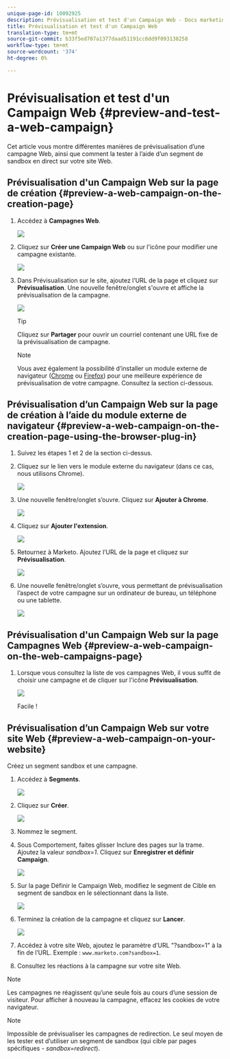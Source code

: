 ```yaml
---
unique-page-id: 10092925
description: Prévisualisation et test d'un Campaign Web - Docs marketing - Documentation du produit
title: Prévisualisation et test d'un Campaign Web
translation-type: tm+mt
source-git-commit: b33f5ed707a1377daad51191cc6dd9f093138258
workflow-type: tm+mt
source-wordcount: '374'
ht-degree: 0%

---
```



# Prévisualisation et test d&#39;un Campaign Web {#preview-and-test-a-web-campaign}

Cet article vous montre différentes manières de prévisualisation d’une campagne Web, ainsi que comment la tester à l’aide d’un segment de sandbox en direct sur votre site Web.

## Prévisualisation d&#39;un Campaign Web sur la page de création {#preview-a-web-campaign-on-the-creation-page}

1. Accédez à **Campagnes Web**.

   ![](assets/image2016-8-18-15-3a59-3a35.png)

1. Cliquez sur **Créer une Campaign Web** ou sur l&#39;icône pour modifier une campagne existante.

   ![](assets/create-new-or-edit-web-campaign.png)

1. Dans Prévisualisation sur le site, ajoutez l’URL de la page et cliquez sur **Prévisualisation**. Une nouvelle fenêtre/onglet s&#39;ouvre et affiche la prévisualisation de la campagne.

   ![](assets/three-1.png)

   >[!TIP]
   >
   >Cliquez sur **Partager** pour ouvrir un courriel contenant une URL fixe de la prévisualisation de campagne.

   >[!NOTE]
   >
   >Vous avez également la possibilité d’installer un module externe de navigateur ([Chrome](https://chrome.google.com/webstore/detail/marketo-web-personalizati/ldiddonjplchallbngbccbfdfeldohkj) ou [Firefox](https://rtp-static.marketo.com/rtp/libs/mwp-0.0.0.8.xpi)) pour une meilleure expérience de prévisualisation de votre campagne. Consultez la section ci-dessous.

## Prévisualisation d’un Campaign Web sur la page de création à l’aide du module externe de navigateur {#preview-a-web-campaign-on-the-creation-page-using-the-browser-plug-in}

1. Suivez les étapes 1 et 2 de la section ci-dessus.

1. Cliquez sur le lien vers le module externe du navigateur (dans ce cas, nous utilisons Chrome).

   ![](assets/4-1.png)

1. Une nouvelle fenêtre/onglet s’ouvre. Cliquez sur **Ajouter à Chrome**.

   ![](assets/five.png)

1. Cliquez sur **Ajouter l&#39;extension**.

   ![](assets/six.png)

1. Retournez à Marketo. Ajoutez l’URL de la page et cliquez sur **Prévisualisation**.

   ![](assets/seven.png)

1. Une nouvelle fenêtre/onglet s’ouvre, vous permettant de prévisualisation l’aspect de votre campagne sur un ordinateur de bureau, un téléphone ou une tablette.

   ![](assets/campaign-preview.png)

## Prévisualisation d&#39;un Campaign Web sur la page Campagnes Web {#preview-a-web-campaign-on-the-web-campaigns-page}

1. Lorsque vous consultez la liste de vos campagnes Web, il vous suffit de choisir une campagne et de cliquer sur l&#39;icône **Prévisualisation**.

   ![](assets/web-campaigns-1-preview-hand.png)

   Facile !

## Prévisualisation d’un Campaign Web sur votre site Web {#preview-a-web-campaign-on-your-website}

Créez un segment sandbox et une campagne.

1. Accédez à **Segments**.

   ![](assets/new-dropdown-segments-hand.jpg)

1. Cliquez sur **Créer**.

   ![](assets/image2015-9-10-10-3a42-3a39.png)

1. Nommez le segment.

1. Sous Comportement, faites glisser Inclure des pages sur la trame. Ajoutez la valeur *sandbox=1*. Cliquez sur **Enregistrer et définir Campaign**.

   ![](assets/segment.png)

1. Sur la page Définir le Campaign Web, modifiez le segment de Cible en segment de sandbox en le sélectionnant dans la liste.

   ![](assets/set-web-campaign-target-segment.jpg)

1. Terminez la création de la campagne et cliquez sur **Lancer**.

   ![](assets/click-launch.jpg)

1. Accédez à votre site Web, ajoutez le paramètre d’URL &quot;?sandbox=1&quot; à la fin de l’URL. Exemple : `www.marketo.com?sandbox=1`.

1. Consultez les réactions à la campagne sur votre site Web.

>[!NOTE]
>
>Les campagnes ne réagissent qu’une seule fois au cours d’une session de visiteur. Pour afficher à nouveau la campagne, effacez les cookies de votre navigateur.

>[!NOTE]
>
>Impossible de prévisualiser les campagnes de redirection. Le seul moyen de les tester est d’utiliser un segment de sandbox (qui cible par pages spécifiques - *sandbox=redirect*).
